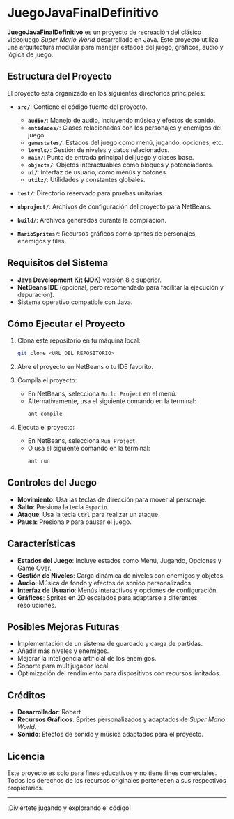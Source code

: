 # JuegoJavaFinalDefinitivo

**JuegoJavaFinalDefinitivo** es un proyecto de recreación del clásico videojuego *Super Mario World* desarrollado en Java. Este proyecto utiliza una arquitectura modular para manejar estados del juego, gráficos, audio y lógica de juego.

## Estructura del Proyecto

El proyecto está organizado en los siguientes directorios principales:

- **`src/`**: Contiene el código fuente del proyecto.
  - **`audio/`**: Manejo de audio, incluyendo música y efectos de sonido.
  - **`entidades/`**: Clases relacionadas con los personajes y enemigos del juego.
  - **`gamestates/`**: Estados del juego como menú, jugando, opciones, etc.
  - **`levels/`**: Gestión de niveles y datos relacionados.
  - **`main/`**: Punto de entrada principal del juego y clases base.
  - **`objects/`**: Objetos interactuables como bloques y potenciadores.
  - **`ui/`**: Interfaz de usuario, como menús y botones.
  - **`utilz/`**: Utilidades y constantes globales.

- **`test/`**: Directorio reservado para pruebas unitarias.

- **`nbproject/`**: Archivos de configuración del proyecto para NetBeans.

- **`build/`**: Archivos generados durante la compilación.

- **`MarioSprites/`**: Recursos gráficos como sprites de personajes, enemigos y tiles.

## Requisitos del Sistema

- **Java Development Kit (JDK)** versión 8 o superior.
- **NetBeans IDE** (opcional, pero recomendado para facilitar la ejecución y depuración).
- Sistema operativo compatible con Java.

## Cómo Ejecutar el Proyecto

1. Clona este repositorio en tu máquina local:
   ```bash
   git clone <URL_DEL_REPOSITORIO>

2. Abre el proyecto en NetBeans o tu IDE favorito.

3. Compila el proyecto:
   - En NetBeans, selecciona `Build Project` en el menú.
   - Alternativamente, usa el siguiente comando en la terminal:
     ```bash
     ant compile
     ```

4. Ejecuta el proyecto:
   - En NetBeans, selecciona `Run Project`.
   - O usa el siguiente comando en la terminal:
     ```bash
     ant run
     ```

## Controles del Juego

- **Movimiento**: Usa las teclas de dirección para mover al personaje.
- **Salto**: Presiona la tecla `Espacio`.
- **Ataque**: Usa la tecla `Ctrl` para realizar un ataque.
- **Pausa**: Presiona `P` para pausar el juego.

## Características

- **Estados del Juego**: Incluye estados como Menú, Jugando, Opciones y Game Over.
- **Gestión de Niveles**: Carga dinámica de niveles con enemigos y objetos.
- **Audio**: Música de fondo y efectos de sonido personalizados.
- **Interfaz de Usuario**: Menús interactivos y opciones de configuración.
- **Gráficos**: Sprites en 2D escalados para adaptarse a diferentes resoluciones.

## Posibles Mejoras Futuras

- Implementación de un sistema de guardado y carga de partidas.
- Añadir más niveles y enemigos.
- Mejorar la inteligencia artificial de los enemigos.
- Soporte para multijugador local.
- Optimización del rendimiento para dispositivos con recursos limitados.

## Créditos

- **Desarrollador**: Robert
- **Recursos Gráficos**: Sprites personalizados y adaptados de *Super Mario World*.
- **Sonido**: Efectos de sonido y música adaptados para el proyecto.

## Licencia

Este proyecto es solo para fines educativos y no tiene fines comerciales. Todos los derechos de los recursos originales pertenecen a sus respectivos propietarios.

---
¡Diviértete jugando y explorando el código!
